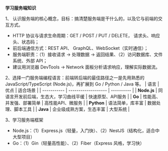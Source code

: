 **学习服务端知识**

1、 认识服务端的核心概念，目标：搞清楚服务端是干什么的，以及它与前端的交互方式。
- HTTP 协议与请求生命周期：GET / POST / PUT / DELETE， 请求头、响应头、状态码；
- 前后端通信方式：REST API、 GraphQL、WebSocket（实时通信）；
- 服务端职责：（1）接收请求 → 处理数据 → 返回结果、（2）访问数据库、文件系统、外部 API；
- 建议用浏览器 DevTools → Network 面板分析请求响应，理解实际数据流。

2、选择一门服务端编程语言：前端转后端的最佳路径之一是先用熟悉的 JavaScript/TypeScript (Node.js)，再扩展到 Go / Python / Java 等。
| 语言          | 优点                  | 适合场景       |
| ----------- | ------------------- | ---------- |
| **Node.js** | 同语言开发前后端，生态大，学习曲线平缓 | 快速原型、API服务 |
| **Go**      | 性能高、并发强、部署简单        | 高性能API、微服务 |
| **Python**  | 语法简单，库丰富            | 数据处理、脚本工具  |
| **Java**    | 企业级成熟方案，生态丰富        | 大型系统       |

3、学习服务端框架
- Node.js：（1）Express.js（轻量，入门快）、（2）NestJS（结构化，适合中大型项目）
- Go：（1）Gin（轻量高性能）、（2）Fiber（Express 风格，学习快）
